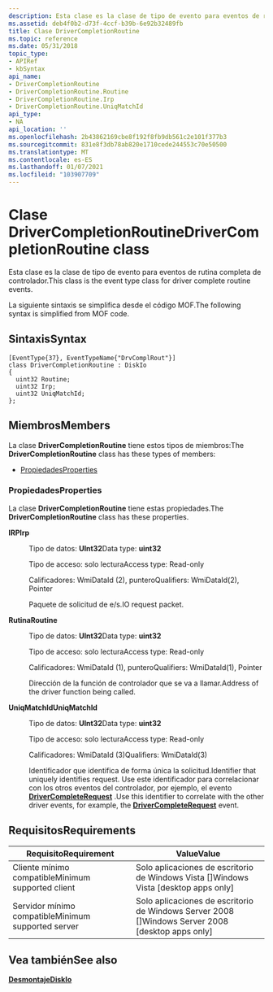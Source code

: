```yaml
---
description: Esta clase es la clase de tipo de evento para eventos de rutina completa de controlador. La siguiente sintaxis se simplifica desde el código MOF.
ms.assetid: deb4f0b2-d73f-4ccf-b39b-6e92b32489fb
title: Clase DriverCompletionRoutine
ms.topic: reference
ms.date: 05/31/2018
topic_type:
- APIRef
- kbSyntax
api_name:
- DriverCompletionRoutine
- DriverCompletionRoutine.Routine
- DriverCompletionRoutine.Irp
- DriverCompletionRoutine.UniqMatchId
api_type:
- NA
api_location: ''
ms.openlocfilehash: 2b43862169cbe8f192f8fb9db561c2e101f377b3
ms.sourcegitcommit: 831e8f3db78ab820e1710cede244553c70e50500
ms.translationtype: MT
ms.contentlocale: es-ES
ms.lasthandoff: 01/07/2021
ms.locfileid: "103907709"
---
```

# <a name="drivercompletionroutine-class"></a><span data-ttu-id="1da44-104">Clase DriverCompletionRoutine</span><span class="sxs-lookup"><span data-stu-id="1da44-104">DriverCompletionRoutine class</span></span>

<span data-ttu-id="1da44-105">Esta clase es la clase de tipo de evento para eventos de rutina completa de controlador.</span><span class="sxs-lookup"><span data-stu-id="1da44-105">This class is the event type class for driver complete routine events.</span></span>

<span data-ttu-id="1da44-106">La siguiente sintaxis se simplifica desde el código MOF.</span><span class="sxs-lookup"><span data-stu-id="1da44-106">The following syntax is simplified from MOF code.</span></span>

## <a name="syntax"></a><span data-ttu-id="1da44-107">Sintaxis</span><span class="sxs-lookup"><span data-stu-id="1da44-107">Syntax</span></span>

``` syntax
[EventType{37}, EventTypeName{"DrvComplRout"}]
class DriverCompletionRoutine : DiskIo
{
  uint32 Routine;
  uint32 Irp;
  uint32 UniqMatchId;
};
```

## <a name="members"></a><span data-ttu-id="1da44-108">Miembros</span><span class="sxs-lookup"><span data-stu-id="1da44-108">Members</span></span>

<span data-ttu-id="1da44-109">La clase **DriverCompletionRoutine** tiene estos tipos de miembros:</span><span class="sxs-lookup"><span data-stu-id="1da44-109">The **DriverCompletionRoutine** class has these types of members:</span></span>

-   [<span data-ttu-id="1da44-110">Propiedades</span><span class="sxs-lookup"><span data-stu-id="1da44-110">Properties</span></span>](#properties)

### <a name="properties"></a><span data-ttu-id="1da44-111">Propiedades</span><span class="sxs-lookup"><span data-stu-id="1da44-111">Properties</span></span>

<span data-ttu-id="1da44-112">La clase **DriverCompletionRoutine** tiene estas propiedades.</span><span class="sxs-lookup"><span data-stu-id="1da44-112">The **DriverCompletionRoutine** class has these properties.</span></span>

<dl> <dt>

<span data-ttu-id="1da44-113">**IRP**</span><span class="sxs-lookup"><span data-stu-id="1da44-113">**Irp**</span></span>
</dt> <dd> <dl> <dt>

<span data-ttu-id="1da44-114">Tipo de datos: **UInt32**</span><span class="sxs-lookup"><span data-stu-id="1da44-114">Data type: **uint32**</span></span>
</dt> <dt>

<span data-ttu-id="1da44-115">Tipo de acceso: solo lectura</span><span class="sxs-lookup"><span data-stu-id="1da44-115">Access type: Read-only</span></span>
</dt> <dt>

<span data-ttu-id="1da44-116">Calificadores: WmiDataId (2), puntero</span><span class="sxs-lookup"><span data-stu-id="1da44-116">Qualifiers: WmiDataId(2), Pointer</span></span>
</dt> </dl>

<span data-ttu-id="1da44-117">Paquete de solicitud de e/s.</span><span class="sxs-lookup"><span data-stu-id="1da44-117">IO request packet.</span></span>

</dd> <dt>

<span data-ttu-id="1da44-118">**Rutina**</span><span class="sxs-lookup"><span data-stu-id="1da44-118">**Routine**</span></span>
</dt> <dd> <dl> <dt>

<span data-ttu-id="1da44-119">Tipo de datos: **UInt32**</span><span class="sxs-lookup"><span data-stu-id="1da44-119">Data type: **uint32**</span></span>
</dt> <dt>

<span data-ttu-id="1da44-120">Tipo de acceso: solo lectura</span><span class="sxs-lookup"><span data-stu-id="1da44-120">Access type: Read-only</span></span>
</dt> <dt>

<span data-ttu-id="1da44-121">Calificadores: WmiDataId (1), puntero</span><span class="sxs-lookup"><span data-stu-id="1da44-121">Qualifiers: WmiDataId(1), Pointer</span></span>
</dt> </dl>

<span data-ttu-id="1da44-122">Dirección de la función de controlador que se va a llamar.</span><span class="sxs-lookup"><span data-stu-id="1da44-122">Address of the driver function being called.</span></span>

</dd> <dt>

<span data-ttu-id="1da44-123">**UniqMatchId**</span><span class="sxs-lookup"><span data-stu-id="1da44-123">**UniqMatchId**</span></span>
</dt> <dd> <dl> <dt>

<span data-ttu-id="1da44-124">Tipo de datos: **UInt32**</span><span class="sxs-lookup"><span data-stu-id="1da44-124">Data type: **uint32**</span></span>
</dt> <dt>

<span data-ttu-id="1da44-125">Tipo de acceso: solo lectura</span><span class="sxs-lookup"><span data-stu-id="1da44-125">Access type: Read-only</span></span>
</dt> <dt>

<span data-ttu-id="1da44-126">Calificadores: WmiDataId (3)</span><span class="sxs-lookup"><span data-stu-id="1da44-126">Qualifiers: WmiDataId(3)</span></span>
</dt> </dl>

<span data-ttu-id="1da44-127">Identificador que identifica de forma única la solicitud.</span><span class="sxs-lookup"><span data-stu-id="1da44-127">Identifier that uniquely identifies request.</span></span> <span data-ttu-id="1da44-128">Use este identificador para correlacionar con los otros eventos del controlador, por ejemplo, el evento [**DriverCompleteRequest**](drivercompleterequest.md) .</span><span class="sxs-lookup"><span data-stu-id="1da44-128">Use this identifier to correlate with the other driver events, for example, the [**DriverCompleteRequest**](drivercompleterequest.md) event.</span></span>

</dd> </dl>

## <a name="requirements"></a><span data-ttu-id="1da44-129">Requisitos</span><span class="sxs-lookup"><span data-stu-id="1da44-129">Requirements</span></span>



| <span data-ttu-id="1da44-130">Requisito</span><span class="sxs-lookup"><span data-stu-id="1da44-130">Requirement</span></span> | <span data-ttu-id="1da44-131">Value</span><span class="sxs-lookup"><span data-stu-id="1da44-131">Value</span></span> |
|-------------------------------------|------------------------------------------------------|
| <span data-ttu-id="1da44-132">Cliente mínimo compatible</span><span class="sxs-lookup"><span data-stu-id="1da44-132">Minimum supported client</span></span><br/> | <span data-ttu-id="1da44-133">Solo aplicaciones de escritorio de Windows Vista \[\]</span><span class="sxs-lookup"><span data-stu-id="1da44-133">Windows Vista \[desktop apps only\]</span></span><br/>       |
| <span data-ttu-id="1da44-134">Servidor mínimo compatible</span><span class="sxs-lookup"><span data-stu-id="1da44-134">Minimum supported server</span></span><br/> | <span data-ttu-id="1da44-135">Solo aplicaciones de escritorio de Windows Server 2008 \[\]</span><span class="sxs-lookup"><span data-stu-id="1da44-135">Windows Server 2008 \[desktop apps only\]</span></span><br/> |



## <a name="see-also"></a><span data-ttu-id="1da44-136">Vea también</span><span class="sxs-lookup"><span data-stu-id="1da44-136">See also</span></span>

<dl> <dt>

[<span data-ttu-id="1da44-137">**Desmontaje**</span><span class="sxs-lookup"><span data-stu-id="1da44-137">**DiskIo**</span></span>](diskio.md)
</dt> </dl>

 

 




